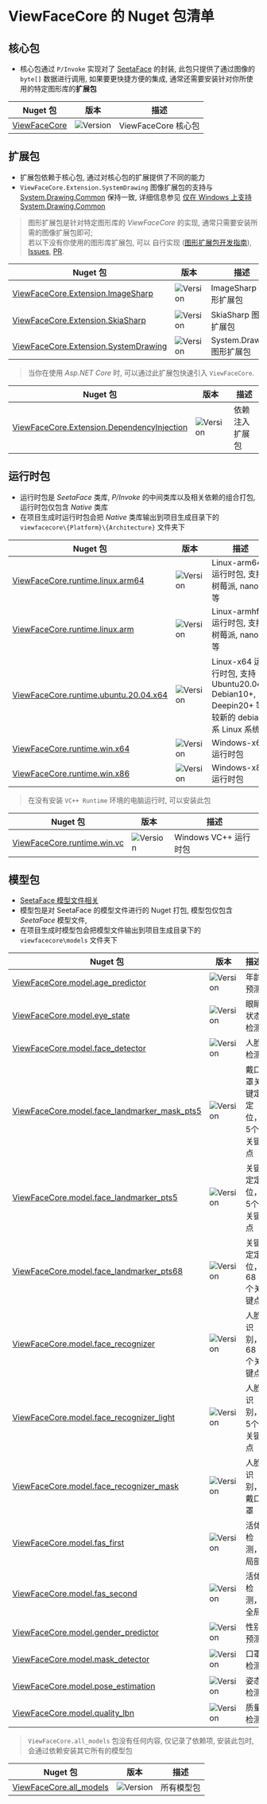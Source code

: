 # ViewFaceCore 的 Nuget 包清单

## 核心包

- 核心包通过 `P/Invoke` 实现对了 [SeetaFace](https://github.com/SeetaFace6Open/index) 的封装, 此包只提供了通过图像的 `byte[]` 数据进行调用, 如果要更快捷方便的集成, 通常还需要安装针对你所使用的特定图形库的**扩展包** 

| **Nuget 包**                                                | **版本**                                                                                                | **描述**            |
|-------------------------------------------------------------|---------------------------------------------------------------------------------------------------------|---------------------|
| [ViewFaceCore](https://www.nuget.org/packages/ViewFaceCore) | ![Version](https://img.shields.io/nuget/v/ViewFaceCore.svg?color=%233F48CC&label=%20&style=flat-square) | ViewFaceCore 核心包 |


## 扩展包

- 扩展包依赖于核心包, 通过对核心包的扩展提供了不同的能力
- `ViewFaceCore.Extension.SystemDrawing` 图像扩展包的支持与 [System.Drawing.Common](https://www.nuget.org/packages/System.Drawing.Common/) 保持一致, 详细信息参见 [仅在 Windows 上支持 System.Drawing.Common](https://learn.microsoft.com/zh-cn/dotnet/core/compatibility/core-libraries/6.0/system-drawing-common-windows-only)

> 图形扩展包是针对特定图形库的 *ViewFaceCore* 的实现, 通常只需要安装所需的图像扩展包即可;  
> 若以下没有你使用的图形库扩展包, 可以 自行实现 ([图形扩展包开发指南](/docs/ExtensionPackage_Guide.md)), [Issues](https://github.com/ViewFaceCore/ViewFaceCore/issues), [PR](https://github.com/ViewFaceCore/ViewFaceCore/pulls).  

| **Nuget 包**                                                                                                | **版本**                                                                                                                        | **描述**                  |
|-------------------------------------------------------------------------------------------------------------|---------------------------------------------------------------------------------------------------------------------------------|---------------------------|
| [ViewFaceCore.Extension.ImageSharp](https://www.nuget.org/packages/ViewFaceCore.Extension.ImageSharp)       | ![Version](https://img.shields.io/nuget/v/ViewFaceCore.Extension.ImageSharp.svg?color=%233F48CC&label=%20&style=flat-square)    | ImageSharp 图形扩展包     |
| [ViewFaceCore.Extension.SkiaSharp](https://www.nuget.org/packages/ViewFaceCore.Extension.SkiaSharp)         | ![Version](https://img.shields.io/nuget/v/ViewFaceCore.Extension.SkiaSharp.svg?color=%233F48CC&label=%20&style=flat-square)     | SkiaSharp 图形扩展包      |
| [ViewFaceCore.Extension.SystemDrawing](https://www.nuget.org/packages/ViewFaceCore.Extension.SystemDrawing) | ![Version](https://img.shields.io/nuget/v/ViewFaceCore.Extension.SystemDrawing.svg?color=%233F48CC&label=%20&style=flat-square) | System.Drawing 图形扩展包 |

> 当你在使用 *Asp.NET Core* 时, 可以通过此扩展包快速引入 `ViewFaceCore`.  

| **Nuget 包**                                                                                                            | **版本**                                                                                                                              | **描述**       |
|-------------------------------------------------------------------------------------------------------------------------|---------------------------------------------------------------------------------------------------------------------------------------|----------------|
| [ViewFaceCore.Extension.DependencyInjection](https://www.nuget.org/packages/ViewFaceCore.Extension.DependencyInjection) | ![Version](https://img.shields.io/nuget/v/ViewFaceCore.Extension.DependencyInjection.svg?color=%233F48CC&label=%20&style=flat-square) | 依赖注入扩展包 |


## 运行时包

- 运行时包是 *SeetaFace* 类库, *P/Invoke* 的中间类库以及相关依赖的组合打包, 运行时包仅包含 *Native* 类库
- 在项目生成时运行时包会把 *Native* 类库输出到项目生成目录下的 `viewfacecore\{Platform}\{Architecture}` 文件夹下

| **Nuget 包**                                                                                                  | **版本**                                                                                                                         | **描述**                                                                                  |
|---------------------------------------------------------------------------------------------------------------|----------------------------------------------------------------------------------------------------------------------------------|-------------------------------------------------------------------------------------------|
| [ViewFaceCore.runtime.linux.arm64](https://www.nuget.org/packages/ViewFaceCore.runtime.linux.arm64)           | ![Version](https://img.shields.io/nuget/v/ViewFaceCore.runtime.linux.arm64.svg?color=%233F48CC&label=%20&style=flat-square)      | Linux-arm64 运行时包, 支持树莓派, nanopi 等                                               |
| [ViewFaceCore.runtime.linux.arm](https://www.nuget.org/packages/ViewFaceCore.runtime.linux.arm)               | ![Version](https://img.shields.io/nuget/v/ViewFaceCore.runtime.linux.arm.svg?color=%233F48CC&label=%20&style=flat-square)        | Linux-armhf 运行时包, 支持树莓派, nanopi 等                                               |
| [ViewFaceCore.runtime.ubuntu.20.04.x64](https://www.nuget.org/packages/ViewFaceCore.runtime.ubuntu.20.04.x64) | ![Version](https://img.shields.io/nuget/v/ViewFaceCore.runtime.ubuntu.20.04.x64.svg?color=%233F48CC&label=%20&style=flat-square) | Linux-x64 运行时包, 支持 Ubuntu20.04+, Debian10+, Deepin20+ 等较新的 debian 系 Linux 系统 |
| [ViewFaceCore.runtime.win.x64](https://www.nuget.org/packages/ViewFaceCore.runtime.win.x64)                   | ![Version](https://img.shields.io/nuget/v/ViewFaceCore.runtime.win.x64.svg?color=%233F48CC&label=%20&style=flat-square)          | Windows-x64 运行时包                                                                      |
| [ViewFaceCore.runtime.win.x86](https://www.nuget.org/packages/ViewFaceCore.runtime.win.x86)                   | ![Version](https://img.shields.io/nuget/v/ViewFaceCore.runtime.win.x86.svg?color=%233F48CC&label=%20&style=flat-square)          | Windows-x86 运行时包                                                                      |

> 在没有安装 `VC++ Runtime` 环境的电脑运行时, 可以安装此包  

| **Nuget 包**                                                                              | **版本**                                                                                                                | **描述**              |
|-------------------------------------------------------------------------------------------|-------------------------------------------------------------------------------------------------------------------------|-----------------------|
| [ViewFaceCore.runtime.win.vc](https://www.nuget.org/packages/ViewFaceCore.runtime.win.vc) | ![Version](https://img.shields.io/nuget/v/ViewFaceCore.runtime.win.x86.svg?color=%233F48CC&label=%20&style=flat-square) | Windows VC++ 运行时包 |


## 模型包

- [SeetaFace 模型文件相关](https://github.com/SeetaFace6Open/index#%E7%99%BE%E5%BA%A6%E7%BD%91%E7%9B%98)
- 模型包是对 SeetaFace 的模型文件进行的 Nuget 打包, 模型包仅包含 *SeetaFace* 模型文件, 
- 在项目生成时模型包会把模型文件输出到项目生成目录下的 `viewfacecore\models` 文件夹下

| **Nuget 包**                                                                                                                | **版本**                                                                                                                                | **描述**                    |
|-----------------------------------------------------------------------------------------------------------------------------|-----------------------------------------------------------------------------------------------------------------------------------------|-----------------------------|
| [ViewFaceCore.model.age_predictor](https://www.nuget.org/packages/ViewFaceCore.model.age_predictor)                         | ![Version](https://img.shields.io/nuget/v/ViewFaceCore.model.age_predictor.svg?color=%233F48CC&label=%20&style=flat-square)             | 年龄预测                    |
| [ViewFaceCore.model.eye_state](https://www.nuget.org/packages/ViewFaceCore.model.eye_state)                                 | ![Version](https://img.shields.io/nuget/v/ViewFaceCore.model.eye_state.svg?color=%233F48CC&label=%20&style=flat-square)                 | 眼睛状态检测                |
| [ViewFaceCore.model.face_detector](https://www.nuget.org/packages/ViewFaceCore.model.face_detector)                         | ![Version](https://img.shields.io/nuget/v/ViewFaceCore.model.face_detector.svg?color=%233F48CC&label=%20&style=flat-square)             | 人脸检测                    |
| [ViewFaceCore.model.face_landmarker_mask_pts5](https://www.nuget.org/packages/ViewFaceCore.model.face_landmarker_mask_pts5) | ![Version](https://img.shields.io/nuget/v/ViewFaceCore.model.face_landmarker_mask_pts5.svg?color=%233F48CC&label=%20&style=flat-square) | 戴口罩关键定定位，5个关键点 |
| [ViewFaceCore.model.face_landmarker_pts5](https://www.nuget.org/packages/ViewFaceCore.model.face_landmarker_pts5)           | ![Version](https://img.shields.io/nuget/v/ViewFaceCore.model.face_landmarker_pts5.svg?color=%233F48CC&label=%20&style=flat-square)      | 关键定定位，5个关键点       |
| [ViewFaceCore.model.face_landmarker_pts68](https://www.nuget.org/packages/ViewFaceCore.model.face_landmarker_pts68)         | ![Version](https://img.shields.io/nuget/v/ViewFaceCore.model.face_landmarker_pts68.svg?color=%233F48CC&label=%20&style=flat-square)     | 关键定定位，68个关键点      |
| [ViewFaceCore.model.face_recognizer](https://www.nuget.org/packages/ViewFaceCore.model.face_recognizer)                     | ![Version](https://img.shields.io/nuget/v/ViewFaceCore.model.face_recognizer.svg?color=%233F48CC&label=%20&style=flat-square)           | 人脸识别，68个关键点        |
| [ViewFaceCore.model.face_recognizer_light](https://www.nuget.org/packages/ViewFaceCore.model.face_recognizer_light)         | ![Version](https://img.shields.io/nuget/v/ViewFaceCore.model.face_recognizer_light.svg?color=%233F48CC&label=%20&style=flat-square)     | 人脸识别，5个关键点         |
| [ViewFaceCore.model.face_recognizer_mask](https://www.nuget.org/packages/ViewFaceCore.model.face_recognizer_mask)           | ![Version](https://img.shields.io/nuget/v/ViewFaceCore.model.face_recognizer_mask.svg?color=%233F48CC&label=%20&style=flat-square)      | 人脸识别，戴口罩            |
| [ViewFaceCore.model.fas_first](https://www.nuget.org/packages/ViewFaceCore.model.fas_first)                                 | ![Version](https://img.shields.io/nuget/v/ViewFaceCore.model.fas_first.svg?color=%233F48CC&label=%20&style=flat-square)                 | 活体检测，局部              |
| [ViewFaceCore.model.fas_second](https://www.nuget.org/packages/ViewFaceCore.model.fas_second)                               | ![Version](https://img.shields.io/nuget/v/ViewFaceCore.model.fas_second.svg?color=%233F48CC&label=%20&style=flat-square)                | 活体检测，全局              |
| [ViewFaceCore.model.gender_predictor](https://www.nuget.org/packages/ViewFaceCore.model.gender_predictor)                   | ![Version](https://img.shields.io/nuget/v/ViewFaceCore.model.gender_predictor.svg?color=%233F48CC&label=%20&style=flat-square)          | 性别预测                    |
| [ViewFaceCore.model.mask_detector](https://www.nuget.org/packages/ViewFaceCore.model.mask_detector)                         | ![Version](https://img.shields.io/nuget/v/ViewFaceCore.model.mask_detector.svg?color=%233F48CC&label=%20&style=flat-square)             | 口罩检测                    |
| [ViewFaceCore.model.pose_estimation](https://www.nuget.org/packages/ViewFaceCore.model.pose_estimation)                     | ![Version](https://img.shields.io/nuget/v/ViewFaceCore.model.pose_estimation.svg?color=%233F48CC&label=%20&style=flat-square)           | 姿态检测                    |
| [ViewFaceCore.model.quality_lbn](https://www.nuget.org/packages/ViewFaceCore.model.quality_lbn)                             | ![Version](https://img.shields.io/nuget/v/ViewFaceCore.model.quality_lbn.svg?color=%233F48CC&label=%20&style=flat-square)               | 质量检测                    |

> `ViewFaceCore.all_models` 包没有任何内容, 仅记录了依赖项, 安装此包时, 会通过依赖安装其它所有的模型包  

| **Nuget 包**                                                                      | **版本**                                                                                                           | **描述**   |
|-----------------------------------------------------------------------------------|--------------------------------------------------------------------------------------------------------------------|------------|
| [ViewFaceCore.all_models](https://www.nuget.org/packages/ViewFaceCore.all_models) | ![Version](https://img.shields.io/nuget/v/ViewFaceCore.all_models.svg?color=%233F48CC&label=%20&style=flat-square) | 所有模型包 |
